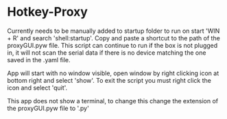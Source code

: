 # Hotkey-Proxy
Currently needs to be manually added to startup folder to run on start 'WIN + R' and search 'shell:startup'. Copy and paste a shortcut to the path of the proxyGUI.pyw file. This script can continue to run if the box is not plugged in, it will not scan the serial data if there is no device matching the one saved in the .yaml file.

App will start with no window visible, open window by right clicking icon at bottom right and select 'show'. To exit the script you must right click the icon and select 'quit'.

This app does not show a terminal, to change this change the extension of the proxyGUI.pyw file to '.py'
